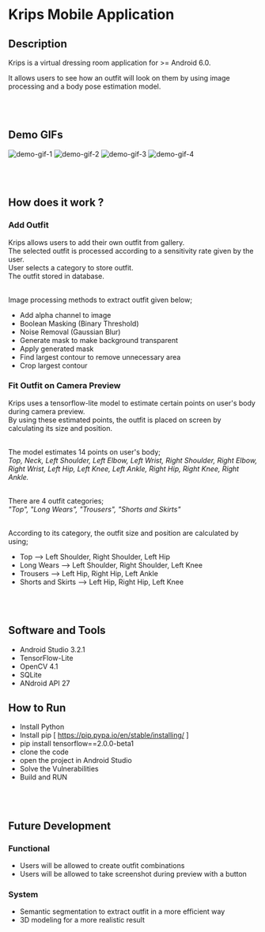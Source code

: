 # Krips Mobile Application


## Description
Krips is a virtual dressing room application for >= Android 6.0.

It allows users to see how an outfit will look on them by using image processing and a body pose estimation model.

<br/><br/>
## Demo GIFs
![demo-gif-1](https://media.giphy.com/media/lRq2zCDmvhiY20comU/giphy.gif)
![demo-gif-2](https://media.giphy.com/media/l4XVMfFGshXihP4fOK/giphy.gif)
![demo-gif-3](https://media.giphy.com/media/KENK4pVdhei2I0M3Sk/giphy.gif)
![demo-gif-4](https://media.giphy.com/media/RkhdhXMZfnKchoAy0m/giphy.gif)

<br/><br/>
## How does it work ?
### Add Outfit
Krips allows users to add their own outfit from gallery.<br/>
The selected outfit is processed according to a sensitivity rate given by the user.<br/>
User selects a category to store outfit.<br/>
The outfit stored in database.<br/><br/>

Image processing methods to extract outfit given below;
  * Add alpha channel to image
  * Boolean Masking (Binary Threshold)
  * Noise Removal (Gaussian Blur)
  * Generate mask to make background transparent
  * Apply generated mask
  * Find largest contour to remove unnecessary area
  * Crop largest contour

### Fit Outfit on Camera Preview
Krips uses a tensorflow-lite model to estimate certain points on user's body during camera preview.<br/> 
By using these estimated points, the outfit is placed on screen by calculating its size and position.<br/><br/>


The model estimates 14 points on user's body;<br/> 
_Top, Neck, Left Shoulder, Left Elbow, Left Wrist, Right Shoulder, Right Elbow, Right Wrist, Left Hip, Left Knee, Left Ankle, Right Hip, Right Knee, Right Ankle._<br/><br/>


There are 4 outfit categories;<br/>
_"Top", "Long Wears", "Trousers", "Shorts and Skirts"_
<br/><br/>

According to its category, the outfit size and position are calculated by using;<br/>
* Top --> Left Shoulder, Right Shoulder, Left Hip
* Long Wears --> Left Shoulder, Right Shoulder, Left Knee
* Trousers --> Left Hip, Right Hip, Left Ankle
* Shorts and Skirts --> Left Hip, Right Hip, Left Knee


<br/><br/>
## Software and Tools
* Android Studio 3.2.1
* TensorFlow-Lite
* OpenCV 4.1
* SQLite
* ANdroid API 27

## How to Run
* Install Python
* Install pip [ https://pip.pypa.io/en/stable/installing/ ]
* pip install tensorflow==2.0.0-beta1 
* clone the code
* open the project in Android Studio
* Solve the Vulnerabilities 
* Build and RUN

<br/><br/>
## Future Development
  ### Functional
  * Users will be allowed to create outfit combinations
  * Users will be allowed to take screenshot during preview with a button

  ### System
  * Semantic segmentation to extract outfit in a more efficient way
  * 3D modeling for a more realistic result
